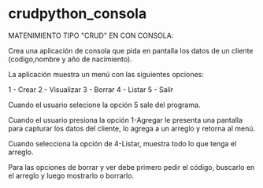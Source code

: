 # crudpython_consola
MATENIMIENTO TIPO "CRUD" EN CON CONSOLA:

Crea una aplicación de consola que pida en pantalla los datos de un cliente (codigo,nombre y año de nacimiento).

La aplicación muestra un menú con las siguientes opciones:

1 - Crear
2 - Visualizar
3 - Borrar 
4 - Listar
5 - Salir

Cuando el usuario selecione la opción 5 sale del programa.

Cuando el usuario presiona la opción 1-Agregar le presenta una pantalla para capturar los datos del cliente, lo agrega a un arreglo y retorna al menú.

Cuando selecciona la opción de 4-Listar, muestra todo lo que tenga el arreglo.

Para las opciones de borrar y ver debe primero pedir el código, buscarlo en el arreglo y luego mostrarlo o borrarlo.
